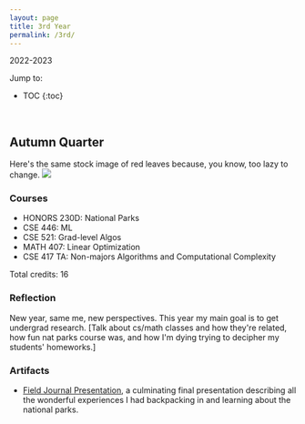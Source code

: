 ```yaml
---
layout: page
title: 3rd Year
permalink: /3rd/
---
```

2022-2023
<br>

Jump to:
* TOC
{:toc}

<br>

## Autumn Quarter

Here's the same stock image of red leaves because, you know, too lazy to change.
<img src="/images/21au.jpg"/>

### Courses
- HONORS 230D: National Parks
- CSE 446: ML
- CSE 521: Grad-level Algos
- MATH 407: Linear Optimization
- CSE 417 TA: Non-majors Algorithms and Computational Complexity


[//]: # (comment)

Total credits: 16

### Reflection
New year, same me, new perspectives. This year my main goal is to get undergrad research. [Talk about cs/math classes and how they're related, how fun nat parks course was, and how I'm dying trying to decipher my students' homeworks.]

### Artifacts
- [Field Journal Presentation](https://albweng.github.io/3rd/2022/12/08/fieldjournal.html), a culminating final presentation describing all the wonderful experiences I had backpacking in and learning about the national parks.